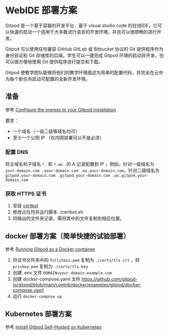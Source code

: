 # WebIDE 部署方案

Gitpod 是一个基于容器的开发平台，基于 visual studio code 的在线IDE，它可以快速的启动一个适用于大多数流行语言的开发环境，并且可以很顺畅的进行开发。

Gitpod 可以使用任何兼容 GitHub GitLab 或 Bitbucket 协议的 Git 提供程序作为身份验证和 Git 存储库的后端，学生可以一键完成 Gitpod 环境的启动并开发，也可以很方便地使用 Git 提供程序进行提交和下载。

Gitpod 使教学团队能够将他们的教学环境描述为简单的配置代码，并完全在云中为每个新任务启动可配置的全新开发环境。

## 准备

参考 [Configure the ingress to your Gitpod installation](https://www.gitpod.io/docs/self-hosted/latest/configuration/ingress)

要求：
- 一个域名（一级二级等域名均可）
- 至少一个公网 IP （仅内网部署可以不是必须）

### 配置 DNS 

将主域名和子域名 ```*.``` 和 ```*.ws.``` 的 A 记录配置到 IP ，例如，针对一级域名为 ```your-domain.com .your-domain.com .ws.your-domain.com```，针对二级域名为 ```gitpod.your-domain.com .gitpod.your-domain.com .ws.gitpod.your-domain.com```

### 获取 HTTPS 证书

1. 安装 [certbot](https://certbot.eff.org/)
2. 修改占位符并运行脚本
./certbot.sh
3. 将输出的文件夹记录，需将其中的文件复制到相应位置。

## docker 部署方案（简单快捷的试验部署）

参考 [Running Gitpod as a Docker container](https://github.com/gitpod-io/gitpod/tree/main/contrib/docker)

1. 将证书文件夹中的 ```fullchain.pem``` 复制为 ```./certs/tls.crt``` ，将 ```privkey.pem``` 复制为 ```./certs/tls.key```
2. 创建 .env 文件 ``` DOMAIN=your-domain.example.com ```
3. 创建 docker-compose.yaml 文件
https://github.com/gitpod-io/gitpod/blob/main/contrib/docker/examples/gitpod/docker-compose.yaml
4. 运行 ``` docker-compose up ```

## Kubernetes 部署方案

参考 [Install Gitpod Self-Hosted on Kubernetes
](https://www.gitpod.io/docs/self-hosted/latest/installation/on-kubernetes)

